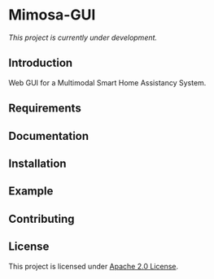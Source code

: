 # Mimosa-GUI
*This project is currently under development.*  

## Introduction
Web GUI for a Multimodal Smart Home Assistancy System.

## Requirements

## Documentation

## Installation

## Example

## Contributing

## License
This project is licensed under [Apache 2.0 License](LICENSE).